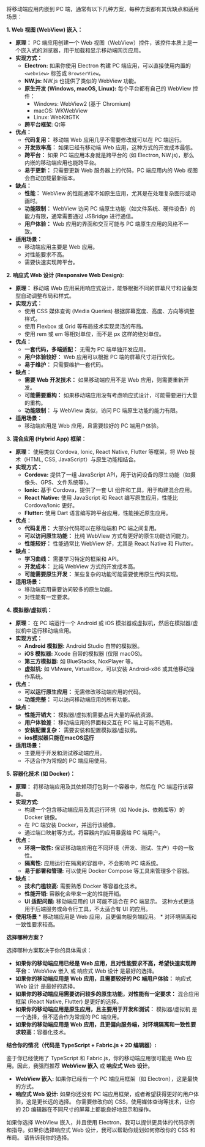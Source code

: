 将移动端应用内嵌到 PC 端，通常有以下几种方案，每种方案都有其优缺点和适用场景：

**1. Web 视图 (WebView) 嵌入：**

*   **原理：**  PC 端应用创建一个 Web 视图（WebView）控件，该控件本质上是一个嵌入式的浏览器，用于加载和显示移动端网页应用。
*   **实现方式：**
    *   **Electron:**  如果你使用 Electron 构建 PC 端应用，可以直接使用内置的 `<webview>` 标签或 `BrowserView`。
    *   **NW.js:**  NW.js 也提供了类似的 WebView 功能。
    *   **原生开发 (Windows, macOS, Linux):**  每个平台都有自己的 WebView 控件：
        *   Windows:  WebView2 (基于 Chromium)
        *   macOS:  WKWebView
        *   Linux:  WebKitGTK
    *  **跨平台框架**: Qt等
*   **优点：**
    *   **代码复用：**  移动端 Web 应用几乎不需要修改就可以在 PC 端运行。
    *   **开发效率高：**  如果已经有移动端 Web 应用，这种方式的开发成本最低。
    *   **跨平台：**  如果 PC 端应用本身就是跨平台的 (如 Electron, NW.js)，那么内嵌的移动端应用也能跨平台。
    *   **易于更新：**  只需要更新 Web 服务器上的代码，PC 端应用内的 Web 视图会自动加载最新版本。
*   **缺点：**
    *   **性能：**  WebView 的性能通常不如原生应用，尤其是在处理复杂图形或动画时。
    *   **功能限制：**  WebView 访问 PC 端原生功能（如文件系统、硬件设备）的能力有限，通常需要通过 JSBridge 进行通信。
    *   **用户体验：**  Web 应用的界面和交互可能与 PC 端原生应用的风格不一致。
*   **适用场景：**
    *   移动端应用主要是 Web 应用。
    *   对性能要求不高。
    *   需要快速实现跨平台。

**2. 响应式 Web 设计 (Responsive Web Design):**

*   **原理：**  移动端 Web 应用采用响应式设计，能够根据不同的屏幕尺寸和设备类型自动调整布局和样式。
*   **实现方式：**
    *   使用 CSS 媒体查询 (Media Queries) 根据屏幕宽度、高度、方向等调整样式。
    *   使用 Flexbox 或 Grid 等布局技术实现灵活的布局。
    *   使用 rem 或 em 等相对单位，而不是 px 这样的绝对单位。
*   **优点：**
    *   **一套代码，多端适配：**  无需为 PC 端单独开发应用。
    *   **用户体验较好：**  Web 应用可以根据 PC 端的屏幕尺寸进行优化。
    *   **易于维护：**  只需要维护一套代码。
*   **缺点：**
    *   **需要 Web 开发技术：**  如果移动端应用不是 Web 应用，则需要重新开发。
    *   **可能需要重构：**  如果移动端应用没有考虑响应式设计，可能需要进行大量的重构。
    *   **功能限制：**  与 WebView 类似，访问 PC 端原生功能的能力有限。
*   **适用场景：**
    *   移动端应用是 Web 应用，且需要较好的 PC 端用户体验。

**3. 混合应用 (Hybrid App) 框架：**

*   **原理：**  使用类似 Cordova, Ionic, React Native, Flutter 等框架，将 Web 技术（HTML, CSS, JavaScript）与原生功能相结合。
*   **实现方式：**
    *   **Cordova:**  提供了一组 JavaScript API，用于访问设备的原生功能（如摄像头、GPS、文件系统等）。
    *   **Ionic:**  基于 Cordova，提供了一套 UI 组件和工具，用于构建混合应用。
    *   **React Native:**  使用 JavaScript 和 React 编写原生应用，性能比 Cordova/Ionic 更好。
    *   **Flutter:**  使用 Dart 语言编写跨平台应用，性能接近原生应用。
*   **优点：**
    *   **代码复用：**  大部分代码可以在移动端和 PC 端之间复用。
    *   **可以访问原生功能：**  比纯 WebView 方式有更好的原生功能访问能力。
    *   **性能较好：**  性能通常比 WebView 好，尤其是 React Native 和 Flutter。
*   **缺点：**
    *   **学习曲线：**  需要学习特定的框架和 API。
    *   **开发成本：**  比纯 WebView 方式的开发成本高。
    *   **可能需要原生开发：**  某些复杂的功能可能需要使用原生代码实现。
*   **适用场景：**
    *   移动端应用需要访问较多的原生功能。
    *   对性能有一定要求。

**4. 模拟器/虚拟机：**

*   **原理：**  在 PC 端运行一个 Android 或 iOS 模拟器或虚拟机，然后在模拟器/虚拟机中运行移动端应用。
*   **实现方式：**
    *   **Android 模拟器:**  Android Studio 自带的模拟器。
    *   **iOS 模拟器:**  Xcode 自带的模拟器 (仅限 macOS)。
    *   **第三方模拟器:**  如 BlueStacks, NoxPlayer 等。
    *   **虚拟机:**  如 VMware, VirtualBox，可以安装 Android-x86 或其他移动操作系统。
*   **优点：**
    *   **可以运行原生应用：**  无需修改移动端应用的代码。
    *   **功能完整：**  可以访问移动端应用的所有功能。
*   **缺点：**
    *   **性能开销大：**  模拟器/虚拟机需要占用大量的系统资源。
    *   **用户体验差：**  移动端应用的界面和交互在 PC 端上可能不适用。
    *   **安装配置复杂：**  需要安装和配置模拟器/虚拟机。
    *  **ios模拟器只能在macOS运行**
*   **适用场景：**
    *   主要用于开发和测试移动端应用。
    *   不适合作为常规的 PC 端应用使用。

**5. 容器化技术 (如 Docker)：**

*    **原理：** 将移动端应用及其依赖项打包到一个容器中，然后在 PC 端运行该容器。
*   **实现方式**:
    *   构建一个包含移动端应用及其运行环境（如 Node.js、依赖库等）的 Docker 镜像。
    *   在 PC 端安装 Docker，并运行该镜像。
    *   通过端口映射等方式，将容器内的应用暴露给 PC 端用户。
*   **优点：**
    *   **环境一致性:** 保证移动端应用在不同环境（开发、测试、生产）中的一致性。
    *   **隔离性:** 应用运行在隔离的容器中，不会影响 PC 端系统。
    *   **易于部署和管理:** 可以使用 Docker Compose 等工具来管理多个容器。
*   **缺点：**
    *   **技术门槛较高:** 需要熟悉 Docker 等容器化技术。
    *   **性能开销:** 容器化会带来一定的性能开销。
    *   **UI 适配问题:** 移动端应用的 UI 可能不适合在 PC 端显示。 这种方式更适用于后端服务或命令行工具，不太适合有 UI 的应用。
*    **使用场景**
    *   移动端应用是 Web 应用，且更偏向服务端应用。
    *   对环境隔离和一致性要求较高。

**选择哪种方案？**

选择哪种方案取决于你的具体需求：

*   **如果你的移动端应用已经是 Web 应用，且对性能要求不高，希望快速实现跨平台：**  WebView 嵌入 或 响应式 Web 设计 是最好的选择。
*   **如果你的移动端应用是 Web 应用，且需要较好的 PC 端用户体验：** 响应式 Web 设计 是最好的选择。
*   **如果你的移动端应用需要访问较多的原生功能，对性能有一定要求：**  混合应用框架 (React Native, Flutter) 是更好的选择。
*   **如果你的移动端应用是原生应用，且主要用于开发和测试：**  模拟器/虚拟机 是一个选择，但不适合作为常规的 PC 端应用。
*   **如果你的移动端应用是 Web 应用，且更偏向服务端，对环境隔离和一致性要求较高**：容器化技术。

**结合你的情况（代码是 TypeScript + Fabric.js + 2D 编辑器）:**

鉴于你已经使用了 TypeScript 和 Fabric.js，你的移动端应用很可能是 Web 应用。因此，我强烈推荐 **WebView 嵌入** 或 **响应式 Web 设计**。

*   **WebView 嵌入:** 如果你已经有一个 PC 端应用框架（如 Electron），这是最快的方式。
*   **响应式 Web 设计:** 如果你还没有 PC 端应用框架，或者希望获得更好的用户体验，这是更长远的选择。 你需要修改你的 CSS，使用媒体查询等技术，让你的 2D 编辑器在不同尺寸的屏幕上都能良好地显示和操作。

如果你选择 WebView 嵌入，并且使用 Electron，我可以提供更具体的代码示例和指导。如果你选择响应式 Web 设计，我可以帮助你规划如何修改你的 CSS 和布局。 请告诉我你的选择。
